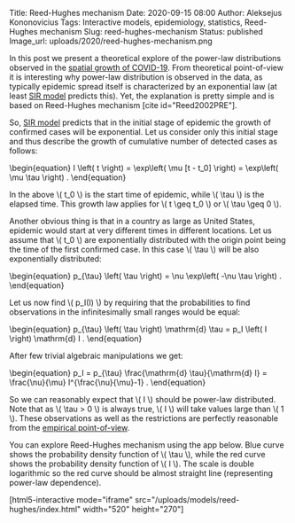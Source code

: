Title: Reed-Hughes mechanism
Date: 2020-09-15 08:00
Author: Aleksejus Kononovicius
Tags: Interactive models, epidemiology, statistics, Reed-Hughes mechanism
Slug: reed-hughes-mechanism
Status: published
Image_url: uploads/2020/reed-hughes-mechanism.png

In this post we present a theoretical explore of the power-law distributions
observed in the
[spatial growth of COVID-19]({filename}/articles/2020/covid-19-spatial-growth.md).
From theoretical point-of-view it is interesting why power-law distribution is
observed in the data, as typically epidemic spread itself is characterized by
an exponential law (at least [SIR model]({filename}/articles/2020/sir-model.md)
predicts this). Yet, the explanation is pretty simple and is based on
Reed-Hughes mechanism [cite id="Reed2002PRE"].<!--more-->

So, [SIR model]({filename}/articles/2020/sir-model.md) predicts that in the
initial stage of epidemic the growth of confirmed cases will be exponential.
Let us consider only this initial stage and thus describe the growth of
cumulative number of detected cases as follows:

\begin{equation}
    I \left( t \right) = \exp\left( \mu [t - t\_0] \right) =
        \exp\left( \mu \tau \right) .
\end{equation}

In the above \\\( t\_0 \\\) is the start time of epidemic, while \\\( \tau \\\)
is the elapsed time. This growth law applies for \\\( t \geq t\_0 \\\) or
\\\( \tau \geq 0 \\\).

Another obvious thing is that in a country as large as United States, epidemic
would start at very different times in different locations. Let us assume that
\\\( t\_0 \\\) are exponentially distributed with the origin point being the
time of the first confirmed case. In this case \\\( \tau \\\) will be also
exponentially distributed:

\begin{equation}
    p\_{\tau} \left( \tau \right) = \nu \exp\left( -\nu \tau \right) .
\end{equation}

Let us now find \\\( p\_I(I) \\\) by requiring that the probabilities to find
observations in the infinitesimally small ranges would be equal:

\begin{equation}
    p\_{\tau} \left( \tau \right) \mathrm{d} \tau =
        p\_I \left( I \right) \mathrm{d} I .
\end{equation}

After few trivial algebraic manipulations we get:

\begin{equation}
    p\_I = p\_{\tau} \frac{\mathrm{d} \tau}{\mathrm{d} I} =
        \frac{\nu}{\mu} I^{\frac{\nu}{\mu}-1} .
\end{equation}

So we can reasonably expect that \\\( I \\\) should be power-law distributed.
Note that as \\\( \tau > 0 \\\) is always true, \\\( I \\\) will take values
large than \\\( 1 \\\). These observations as well as the restrictions are
perfectly reasonable from the
[empirical point-of-view]({filename}/articles/2020/covid-19-spatial-growth.md).

You can explore Reed-Hughes mechanism using the app below. Blue curve shows
the probability density function of \\\( \tau \\\), while the red curve shows
the probability density function of \\\( I \\\). The scale is double
logarithmic so the red curve should be almost straight line (representing
power-law dependence).

[html5-interactive mode="iframe"
src="/uploads/models/reed-hughes/index.html" width="520" height="270"]
